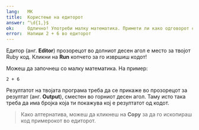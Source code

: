 ```yaml
---
lang:   MK
title:  Користење на едиторот
answer: ^\d{1,}$
ok:     Одлично! Употреби малку математика. Примети ли како одговорот се прикажа одма?
error:  Напиши 2 + 6 во едиторот
---
```


Едитор (анг. **Editor**) прозорецот во долниот десен агол е место за твојот Ruby код. Кликни на __Run__  копчето за го извршиш кодот!

Можеш да започнеш со малку математика. На пример:

    2 + 6

Резултатот на твојата програма треба да се прикаже во прозорецот за резултат (анг. **Output**), сместен во горниот десен агол.
Таму исто така треба да има бројка која ти покажува кој е резултатот од кодот.

> Како алтернатива, можеш да кликнеш на __Copy__ за да го ископираш код примерокот во едиторот.
